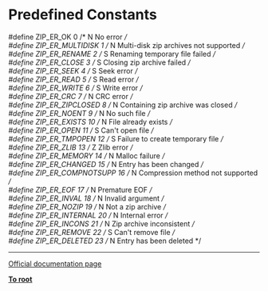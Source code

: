 # Predefined Constants



#define ZIP_ER_OK             0  /* N No error */<br>#define ZIP_ER_MULTIDISK      1  /* N Multi-disk zip archives not supported */<br>#define ZIP_ER_RENAME         2  /* S Renaming temporary file failed */<br>#define ZIP_ER_CLOSE          3  /* S Closing zip archive failed */<br>#define ZIP_ER_SEEK           4  /* S Seek error */<br>#define ZIP_ER_READ           5  /* S Read error */<br>#define ZIP_ER_WRITE          6  /* S Write error */<br>#define ZIP_ER_CRC            7  /* N CRC error */<br>#define ZIP_ER_ZIPCLOSED      8  /* N Containing zip archive was closed */<br>#define ZIP_ER_NOENT          9  /* N No such file */<br>#define ZIP_ER_EXISTS        10  /* N File already exists */<br>#define ZIP_ER_OPEN          11  /* S Can&apos;t open file */<br>#define ZIP_ER_TMPOPEN       12  /* S Failure to create temporary file */<br>#define ZIP_ER_ZLIB          13  /* Z Zlib error */<br>#define ZIP_ER_MEMORY        14  /* N Malloc failure */<br>#define ZIP_ER_CHANGED       15  /* N Entry has been changed */<br>#define ZIP_ER_COMPNOTSUPP   16  /* N Compression method not supported */<br>#define ZIP_ER_EOF           17  /* N Premature EOF */<br>#define ZIP_ER_INVAL         18  /* N Invalid argument */<br>#define ZIP_ER_NOZIP         19  /* N Not a zip archive */<br>#define ZIP_ER_INTERNAL      20  /* N Internal error */<br>#define ZIP_ER_INCONS        21  /* N Zip archive inconsistent */<br>#define ZIP_ER_REMOVE        22  /* S Can&apos;t remove file */<br>#define ZIP_ER_DELETED       23  /* N Entry has been deleted */  

---

[Official documentation page](https://www.php.net/manual/en/zip.constants.php)

**[To root](/README.md)**